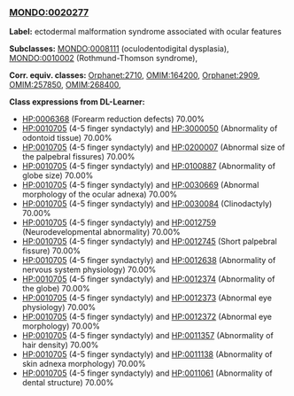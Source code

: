 
### [MONDO:0020277](http://purl.obolibrary.org/obo/MONDO_0020277)
**Label:** ectodermal malformation syndrome associated with ocular features

**Subclasses:** [MONDO:0008111](http://purl.obolibrary.org/obo/MONDO_0008111) (oculodentodigital dysplasia), [MONDO:0010002](http://purl.obolibrary.org/obo/MONDO_0010002) (Rothmund-Thomson syndrome), 

**Corr. equiv. classes:** [Orphanet:2710](http://www.orpha.net/ORDO/Orphanet_2710), [OMIM:164200](http://purl.obolibrary.org/obo/OMIM_164200), [Orphanet:2909](http://www.orpha.net/ORDO/Orphanet_2909), [OMIM:257850](http://purl.obolibrary.org/obo/OMIM_257850), [OMIM:268400](http://purl.obolibrary.org/obo/OMIM_268400), 

**Class expressions from DL-Learner:**

- [HP:0006368](http://purl.obolibrary.org/obo/HP_0006368) (Forearm reduction defects) 70.00%
- [HP:0010705](http://purl.obolibrary.org/obo/HP_0010705) (4-5 finger syndactyly) and [HP:3000050](http://purl.obolibrary.org/obo/HP_3000050) (Abnormality of odontoid tissue) 70.00%
- [HP:0010705](http://purl.obolibrary.org/obo/HP_0010705) (4-5 finger syndactyly) and [HP:0200007](http://purl.obolibrary.org/obo/HP_0200007) (Abnormal size of the palpebral fissures) 70.00%
- [HP:0010705](http://purl.obolibrary.org/obo/HP_0010705) (4-5 finger syndactyly) and [HP:0100887](http://purl.obolibrary.org/obo/HP_0100887) (Abnormality of globe size) 70.00%
- [HP:0010705](http://purl.obolibrary.org/obo/HP_0010705) (4-5 finger syndactyly) and [HP:0030669](http://purl.obolibrary.org/obo/HP_0030669) (Abnormal morphology of the ocular adnexa) 70.00%
- [HP:0010705](http://purl.obolibrary.org/obo/HP_0010705) (4-5 finger syndactyly) and [HP:0030084](http://purl.obolibrary.org/obo/HP_0030084) (Clinodactyly) 70.00%
- [HP:0010705](http://purl.obolibrary.org/obo/HP_0010705) (4-5 finger syndactyly) and [HP:0012759](http://purl.obolibrary.org/obo/HP_0012759) (Neurodevelopmental abnormality) 70.00%
- [HP:0010705](http://purl.obolibrary.org/obo/HP_0010705) (4-5 finger syndactyly) and [HP:0012745](http://purl.obolibrary.org/obo/HP_0012745) (Short palpebral fissure) 70.00%
- [HP:0010705](http://purl.obolibrary.org/obo/HP_0010705) (4-5 finger syndactyly) and [HP:0012638](http://purl.obolibrary.org/obo/HP_0012638) (Abnormality of nervous system physiology) 70.00%
- [HP:0010705](http://purl.obolibrary.org/obo/HP_0010705) (4-5 finger syndactyly) and [HP:0012374](http://purl.obolibrary.org/obo/HP_0012374) (Abnormality of the globe) 70.00%
- [HP:0010705](http://purl.obolibrary.org/obo/HP_0010705) (4-5 finger syndactyly) and [HP:0012373](http://purl.obolibrary.org/obo/HP_0012373) (Abnormal eye physiology) 70.00%
- [HP:0010705](http://purl.obolibrary.org/obo/HP_0010705) (4-5 finger syndactyly) and [HP:0012372](http://purl.obolibrary.org/obo/HP_0012372) (Abnormal eye morphology) 70.00%
- [HP:0010705](http://purl.obolibrary.org/obo/HP_0010705) (4-5 finger syndactyly) and [HP:0011357](http://purl.obolibrary.org/obo/HP_0011357) (Abnormality of hair density) 70.00%
- [HP:0010705](http://purl.obolibrary.org/obo/HP_0010705) (4-5 finger syndactyly) and [HP:0011138](http://purl.obolibrary.org/obo/HP_0011138) (Abnormality of skin adnexa morphology) 70.00%
- [HP:0010705](http://purl.obolibrary.org/obo/HP_0010705) (4-5 finger syndactyly) and [HP:0011061](http://purl.obolibrary.org/obo/HP_0011061) (Abnormality of dental structure) 70.00%



